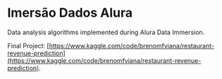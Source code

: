 # Imersão Dados Alura

Data analysis algorithms implemented during Alura Data Immersion.

Final Project: [https://www.kaggle.com/code/brenomfviana/restaurant-revenue-prediction](https://www.kaggle.com/code/brenomfviana/restaurant-revenue-prediction).
